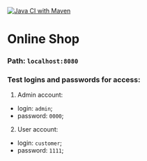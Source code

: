 [![Java CI with Maven](https://github.com/DKharchenko25/OnlineShop_SpringData_SpringWeb_SpringSecurity_JSP/actions/workflows/maven.yml/badge.svg)](https://github.com/DKharchenko25/OnlineShop_SpringData_SpringWeb_SpringSecurity_JSP/actions/workflows/maven.yml)
# Online Shop

### Path: ```localhost:8080```

### Test logins and passwords for access:

1. Admin account:

- login: ```admin```;
- password: ```0000```;

2. User account:

- login: ```customer```;
- password: ```1111```;
